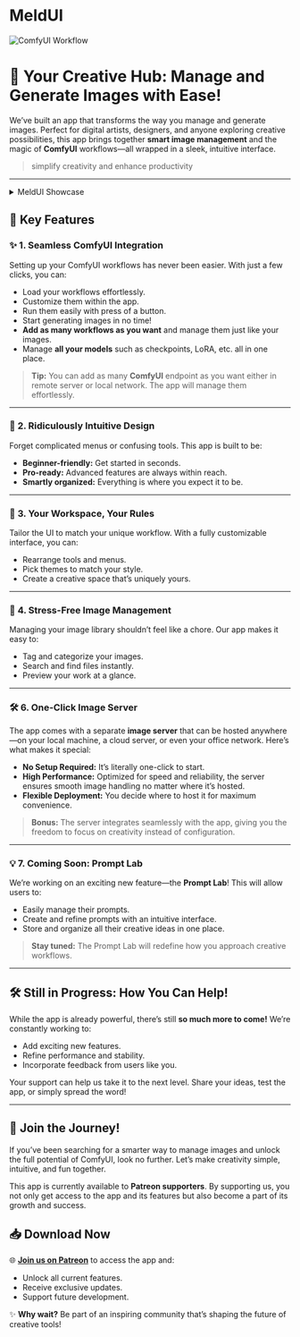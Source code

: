 # MeldUI

![ComfyUI Workflow](assets/running_1.png)

# 🌟 **Your Creative Hub: Manage and Generate Images with Ease!**

We’ve built an app that transforms the way you manage and generate images. Perfect for digital artists, designers, and anyone exploring creative possibilities, this app brings together **smart image management** and the magic of **ComfyUI** workflows—all wrapped in a sleek, intuitive interface.

> simplify creativity and enhance productivity

---

<details>
  <summary>MeldUI Showcase</summary>
  <img src="assets/idle_1.png" alt="image-description"/>
  <img src="assets/running_2.png" alt="image-description"/>
  <img src="assets/idle_2.png" alt="image-description"/>
  <img src="assets/workflow_edit_1.png" alt="image-description"/>
  <img src="assets/workflows_almost_empty.png" alt="image-description"/>
  <img src="assets/settings.png" alt="image-description"/>
</details>

## 🔧 **Key Features**

### ✨ **1. Seamless ComfyUI Integration**
Setting up your ComfyUI workflows has never been easier. With just a few clicks, you can:
- Load your workflows effortlessly.
- Customize them within the app.
- Run them easily with press of a button.
- Start generating images in no time!
- **Add as many workflows as you want** and manage them just like your images.
- Manage **all your models** such as checkpoints, LoRA, etc. all in one place.

> **Tip:** You can add as many **ComfyUI** endpoint as you want either in remote server or local network. The app will manage them effortlessly.

---

### 🔄 **2. Ridiculously Intuitive Design**
Forget complicated menus or confusing tools. This app is built to be:
- **Beginner-friendly:** Get started in seconds.
- **Pro-ready:** Advanced features are always within reach.
- **Smartly organized:** Everything is where you expect it to be.

---

### 🔺 **3. Your Workspace, Your Rules**
Tailor the UI to match your unique workflow. With a fully customizable interface, you can:
- Rearrange tools and menus.
- Pick themes to match your style.
- Create a creative space that’s uniquely yours.

---

### 📁 **4. Stress-Free Image Management**
Managing your image library shouldn’t feel like a chore. Our app makes it easy to:
- Tag and categorize your images.
- Search and find files instantly.
- Preview your work at a glance.

---

### 🛠️ **6. One-Click Image Server**
The app comes with a separate **image server** that can be hosted anywhere—on your local machine, a cloud server, or even your office network. Here’s what makes it special:
- **No Setup Required:** It’s literally one-click to start.
- **High Performance:** Optimized for speed and reliability, the server ensures smooth image handling no matter where it’s hosted.
- **Flexible Deployment:** You decide where to host it for maximum convenience.

> **Bonus:** The server integrates seamlessly with the app, giving you the freedom to focus on creativity instead of configuration.

---

### 💡 **7. Coming Soon: Prompt Lab**
We’re working on an exciting new feature—the **Prompt Lab**! This will allow users to:
- Easily manage their prompts.
- Create and refine prompts with an intuitive interface.
- Store and organize all their creative ideas in one place.

> **Stay tuned:** The Prompt Lab will redefine how you approach creative workflows.

---

## 🛠️ **Still in Progress: How You Can Help!**

While the app is already powerful, there’s still **so much more to come!** We’re constantly working to:
- Add exciting new features.
- Refine performance and stability.
- Incorporate feedback from users like you.

Your support can help us take it to the next level. Share your ideas, test the app, or simply spread the word!

---

## 🎨 **Join the Journey!**

If you’ve been searching for a smarter way to manage images and unlock the full potential of ComfyUI, look no further. Let’s make creativity simple, intuitive, and fun together.

This app is currently available to **Patreon supporters**. By supporting us, you not only get access to the app and its features but also become a part of its growth and success.

## 📥 **Download Now**

🌐 **[Join us on Patreon](https://www.patreon.com/queiul)** to access the app and:
- Unlock all current features.
- Receive exclusive updates.
- Support future development.

✨ **Why wait?** Be part of an inspiring community that’s shaping the future of creative tools!

